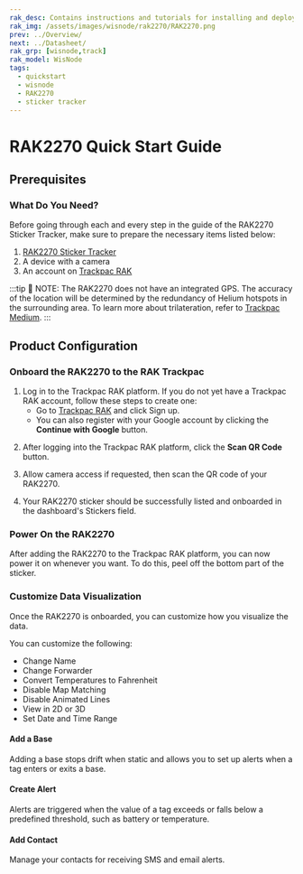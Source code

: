 ```yaml
---
rak_desc: Contains instructions and tutorials for installing and deploying your RAK2270. Instructions are written in a detailed and step-by-step manner for an easier experience in setting up your LoRaWAN Module.
rak_img: /assets/images/wisnode/rak2270/RAK2270.png
prev: ../Overview/
next: ../Datasheet/
rak_grp: [wisnode,track]
rak_model: WisNode
tags:
  - quickstart
  - wisnode
  - RAK2270
  - sticker tracker
---
```


# RAK2270 Quick Start Guide

## Prerequisites

### What Do You Need?

Before going through each and every step in the guide of the RAK2270 Sticker Tracker, make sure to prepare the necessary items listed below:

1. [RAK2270 Sticker Tracker](https://store.rakwireless.com/products/rak2270-rak-sticker-tracker?utm_source=RAK2270RAKStickerTracker&utm_medium=Document&utm_campaign=BuyFromStore&variant=42714196803782)
2. A device with a camera
3. An account on [Trackpac RAK](https://v2.trackpac.io/)


:::tip 📝 NOTE:
The RAK2270 does not have an integrated GPS. The accuracy of the location will be determined by the redundancy of Helium hotspots in the surrounding area. To learn more about trilateration, refer to [Trackpac Medium](https://trackpac.medium.com/removing-the-need-for-gps-with-ai-trilateration-and-the-helium-network-40118a1fd5d7).
:::

## Product Configuration

### Onboard the RAK2270 to the RAK Trackpac

1. Log in to the Trackpac RAK platform. If you do not yet have a Trackpac RAK account, follow these steps to create one:
    - Go to [Trackpac RAK](https://v2.trackpac.io/) and click Sign up.
    - You can also register with your Google account by clicking the **Continue with Google** button.


<rk-img
  src="/assets/images/wisnode/rak2270/quickstart/sign-up.png"
  width="35%"
  caption="Sign up to RAK Trackpac"
/>

2. After logging into the Trackpac RAK platform, click the **Scan QR Code** button.

<rk-img
  src="/assets/images/wisnode/rak2270/quickstart/dashboard.png"
  width="100%"
  caption="RAK Trackpac Dashboard"
/>

3. Allow camera access if requested, then scan the QR code of your RAK2270.

<rk-img
  src="/assets/images/wisnode/rak2270/quickstart/scan-qr.png"
  width="30%"
  caption="Scan the QR Code"
/>

4. Your RAK2270 sticker should be successfully listed and onboarded in the dashboard's Stickers field.

<rk-img
  src="/assets/images/wisnode/rak2270/quickstart/sticker-dashboard.png"
  width="100%"
  caption="Sticker Dashboard"
/>

### Power On the RAK2270

After adding the RAK2270 to the Trackpac RAK platform, you can now power it on whenever you want. To do this, peel off the bottom part of the sticker.

<rk-img
  src="/assets/images/wisnode/rak2270/quickstart/power-on.png"
  width="50%"
  caption="Power on the Sticker Tracker"
/>

### Customize Data Visualization

Once the RAK2270 is onboarded, you can customize how you visualize the data.

<rk-img
  src="/assets/images/wisnode/rak2270/quickstart/visualize-data.png"
  width="80%"
  caption="RAK2270 Data Visualization"
/>

You can customize the following:
- Change Name
- Change Forwarder
- Convert Temperatures to Fahrenheit
- Disable Map Matching
- Disable Animated Lines
- View in 2D or 3D
- Set Date and Time Range



#### Add a Base

Adding a base stops drift when static and allows you to set up alerts when a tag enters or exits a base.

<rk-img
  src="/assets/images/wisnode/rak2270/quickstart/add-base.png"
  width="50%"
  caption="Adding a Base"
/>

#### Create Alert

Alerts are triggered when the value of a tag exceeds or falls below a predefined threshold, such as battery or temperature.

<rk-img
  src="/assets/images/wisnode/rak2270/quickstart/create-alert.png"
  width="50%"
  caption="Create an Alert"
/>

#### Add Contact

Manage your contacts for receiving SMS and email alerts.

<rk-img
  src="/assets/images/wisnode/rak2270/quickstart/add-contact.png"
  width="50%"
  caption="Add a Contact"
/>